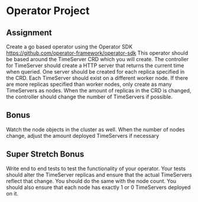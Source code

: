 # Operator Project

## Assignment
Create a go based operator using the Operator SDK https://github.com/operator-framework/operator-sdk
This operator should be based around the TimeServer CRD which you will create.
The controller for TimeServer should create a HTTP server that returns the current time when queried.
One server should be created for each replica specified in the CRD. Each TimeServer should exist on a different
worker node. If there are more replicas specified than worker nodes, only create as many TimeServers as nodes.
When the amount of replicas in the CRD is changed, the controller should change the number of TimeServers if possible.

## Bonus
Watch the node objects in the cluster as well. When the number of nodes change, adjust the amount deployed TimeServers
if necessary

## Super Stretch Bonus
Write end to end tests to test the functionality of your operator. Your tests should alter the TimeServer replicas
and ensure that the actual TimeServers reflect that change. You should do the same with the node count. You should
also ensure that each node has exactly 1 or 0 TimeServers deployed on it.
